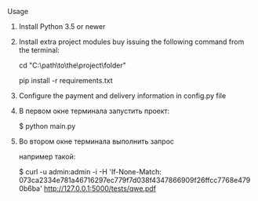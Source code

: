 Usage
1. Install Python 3.5 or newer

2. Install extra project modules buy issuing the following command from the terminal:

      cd "C:\path\to\the\project\folder"
      
      pip install -r requirements.txt
  
3. Configure the payment and delivery information in config.py file

4. В первом окне терминала запустить проект:

      $ python main.py

5. Во втором окне терминала выполнить запрос

      например такой:

      $ curl -u admin:admin -i -H 'If-None-Match: 073ca2334e781a46716297ec779f7d038f4347866909f26ffcc7768e4790b6ba' http://127.0.0.1:5000/tests/qwe.pdf
